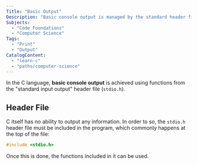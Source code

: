 ```yaml
---
Title: "Basic Output"
Description: "Basic console output is managed by the standard header file for input and output in C."
Subjects:
  - "Code Foundations"
  - "Computer Science"
Tags:
  - "Print"
  - "Output"
CatalogContent:
  - "learn-c"
  - "paths/computer-science"
---
```


In the C language, **basic console output** is achieved using functions from the "standard input output" header file (`stdio.h`).

## Header File

C itself has no ability to output any information. In order to so, the `stdio.h` header file must be included in the program, which commonly happens at the top of the file:

```c
#include <stdio.h>
```

Once this is done, the functions included in it can be used.
